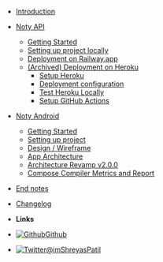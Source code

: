 - [Introduction](/)
- [Noty API]()
    - [Getting Started](/pages/noty-api/getting-started)
    - [Setting up project locally](/pages/noty-api/setting-up-locally)
    - [Deployment on Railway.app](/pages/noty-api/deployment-railway)
    - [(Archived) Deployment on Heroku](/pages/noty-api/archived)
        - [Setup Heroku](/pages/noty-api/setting-up-heroku)
        - [Deployment configuration](/pages/noty-api/deployment-configuration)
        - [Test Heroku Locally](/pages/noty-api/test-heroku-locally)
        - [Setup GitHub Actions](/pages/noty-api/deployment-gh-actions.md)

- [Noty Android]()
    - [Getting Started](/pages/noty-android/getting-started)
    - [Setting up project](/pages/noty-android/setting-up-project)
    - [Design / Wireframe](pages/noty-android/design-wireframe.md)
    - [App Architecture](/pages/noty-android/app-architecture.md)
    - [Architecture Revamp v2.0.0](/pages/noty-android/architecture-revamp-v2.0.0.md)
    - [Compose Compiler Metrics and Report](/pages/noty-android/compose-compiler-metrics-and-report)
- [End notes](/pages/finish)
- [Changelog](/pages/changelog)
- **Links**
- [![Github](https://icongr.am/simple/github.svg?color=808080&size=16)Github](https://github.com/patilshreyas/NotyKT)
- [![Twitter](https://icongram.jgog.in/simple/twitter.svg?colored&size=16)@imShreyasPatil](http://twitter.com/imShreyasPatil)